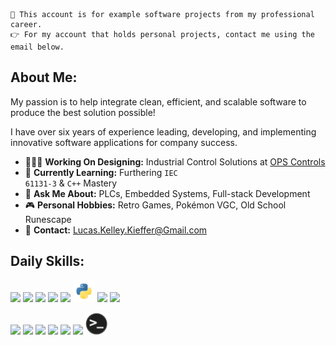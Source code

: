 ```
📣 This account is for example software projects from my professional career.
👉 For my account that holds personal projects, contact me using the email below.
```
## About Me:
My passion is to help integrate clean, efficient, and scalable software to produce the best solution possible!

I have over six years of experience leading, developing, and implementing innovative software applications for company success.

- 👨🏽‍💻 **Working On Designing:** Industrial Control Solutions at [OPS Controls](https://github.com/OPSControls)
- 🌱 **Currently Learning:** Furthering <code>IEC 61131-3</code> & <code>C++</code> Mastery
- 💬 **Ask Me About:** PLCs, Embedded Systems, Full-stack Development
- 🎮 **Personal Hobbies:** Retro Games, Pokémon VGC, Old School Runescape
- 📧 **Contact:** [Lucas.Kelley.Kieffer@Gmail.com](mailto:Lucas.Kelley.Kieffer@gmail.com)


## Daily Skills:
<code><img height="35" src="https://user-images.githubusercontent.com/25491843/216656858-744795ef-6e18-4c46-be2d-2e14de10be1b.png"></code>
<code><img height="35" src="https://user-images.githubusercontent.com/25491843/216654774-27cd4bb1-cb14-4ac0-b665-da5ef7f53154.png"></code>
<code><img height="35" src="https://user-images.githubusercontent.com/25491843/216653051-1f19a492-def2-49e0-b280-9c0ed80d8ebd.png"></code>
<code><img height="35" src="https://user-images.githubusercontent.com/25491843/216657728-2fa9704a-6f24-4d46-9096-94f690ef72c0.png"></code>
<code><img height="35" src="https://user-images.githubusercontent.com/25491843/216656672-d13a0d3e-f66a-4b92-83f4-f698a9ec888c.png"></code>
<code><img height="35" src="https://raw.githubusercontent.com/github/explore/80688e429a7d4ef2fca1e82350fe8e3517d3494d/topics/python/python.png"></code>
<code><img height="35" src="https://user-images.githubusercontent.com/25491843/216654125-47801089-f477-4a08-b053-0c5baf22493b.png"></code>
<code><img height="35" src="https://upload.wikimedia.org/wikipedia/commons/thumb/1/10/CSS3_and_HTML5_logos_and_wordmarks.svg/791px-CSS3_and_HTML5_logos_and_wordmarks.svg.png"></code>

<code><img height="35" src="https://user-images.githubusercontent.com/25491843/216652753-b706c2f2-b315-458d-b61b-7d897b32f4b0.png"></code>
<code><img height="35" src="https://user-images.githubusercontent.com/25491843/216655808-fd200b80-78e2-4a01-ac0f-d97b7b4e0a45.png"></code>
<code><img height="35" src="https://user-images.githubusercontent.com/25491843/216656008-b8cc7f84-732e-4273-9728-1158529b031f.png"></code>
<code><img height="35" src="https://user-images.githubusercontent.com/25491843/216658555-ebaf0057-967e-4047-804e-f1bb5f7bfd82.png"></code>
<code><img height="35" src="https://user-images.githubusercontent.com/25491843/216658246-49ef9858-bac1-424a-86be-e21dab7c7e64.png"></code>
<code><img height="35" src="https://user-images.githubusercontent.com/25491843/216652581-86ee19c8-d1ea-4e76-95a6-ea729f24d5a2.png"></code>
<code><img height="35" src="https://raw.githubusercontent.com/github/explore/80688e429a7d4ef2fca1e82350fe8e3517d3494d/topics/terminal/terminal.png"></code>

